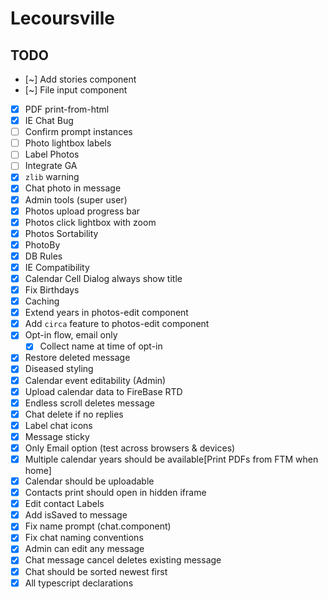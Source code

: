 # Lecoursville

## TODO
* [~] Add stories component
* [~] File input component
* [X] PDF print-from-html
* [X] IE Chat Bug
* [ ] Confirm prompt instances
* [ ] Photo lightbox labels
* [ ] Label Photos
* [ ] Integrate GA
* [X] `zlib` warning
* [X] Chat photo in message
* [X] Admin tools (super user)
* [X] Photos upload progress bar
* [X] Photos click lightbox with zoom
* [X] Photos Sortability
* [X] PhotoBy
* [X] DB Rules
* [X] IE Compatibility
* [X] Calendar Cell Dialog always show title
* [X] Fix Birthdays
* [X] Caching
* [X] Extend years in photos-edit component
* [X] Add `circa` feature to photos-edit component
* [X] Opt-in flow, email only
  - [X] Collect name at time of opt-in
* [X] Restore deleted message
* [X] Diseased styling
* [X] Calendar event editability (Admin)
* [X] Upload calendar data to FireBase RTD
* [X] Endless scroll deletes message
* [X] Chat delete if no replies
* [X] Label chat icons
* [X] Message sticky
* [X] Only Email option (test across browsers & devices)
* [X] Multiple calendar years should be available[Print PDFs from FTM when home]
* [X] Calendar should be uploadable
* [X] Contacts print should open in hidden iframe
* [X] Edit contact Labels
* [X] Add isSaved to message
* [X] Fix name prompt (chat.component)
* [X] Fix chat naming conventions
* [X] Admin can edit any message
* [X] Chat message cancel deletes existing message
* [X] Chat should be sorted newest first
* [X] All typescript declarations
